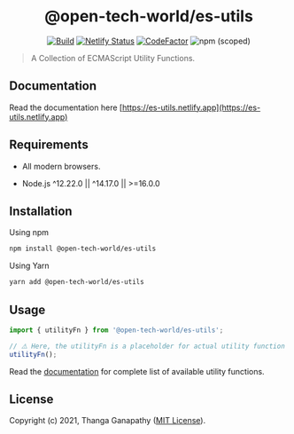 <div align="center">

# @open-tech-world/es-utils

[![Build](https://github.com/open-tech-world/es-utils/actions/workflows/build.yml/badge.svg)](https://github.com/open-tech-world/es-utils/actions/workflows/build.yml) [![Netlify Status](https://api.netlify.com/api/v1/badges/46461c00-ef9b-4e68-a60e-390f8d030ed4/deploy-status)](https://app.netlify.com/sites/es-utils/deploys) [![CodeFactor](https://www.codefactor.io/repository/github/open-tech-world/es-utils/badge/main)](https://www.codefactor.io/repository/github/open-tech-world/es-utils/overview/main) ![npm (scoped)](https://img.shields.io/npm/v/@open-tech-world/es-utils?color=blue)

</div>

> A Collection of ECMAScript Utility Functions.

## Documentation

Read the documentation here [https://es-utils.netlify.app](https://es-utils.netlify.app)

## Requirements

- All modern browsers.

- Node.js ^12.22.0 || ^14.17.0 || >=16.0.0

## Installation

Using npm

```sh
npm install @open-tech-world/es-utils
```

Using Yarn

```sh
yarn add @open-tech-world/es-utils
```

## Usage

```ts
import { utilityFn } from '@open-tech-world/es-utils';

// ⚠️ Here, the utilityFn is a placeholder for actual utility function name.
utilityFn();
```

Read the [documentation](https://es-utils.netlify.app/) for complete list of available utility functions.

## License

Copyright (c) 2021, Thanga Ganapathy ([MIT License](./LICENSE)).
